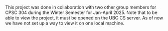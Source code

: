 This project was done in collaboration with two other group members for CPSC 304 during the Winter Semester for Jan-April 2025. 
Note that to be able to view the project, it must be opened on the UBC CS server. As of now we have not set up a way to view it on one local machine.  
